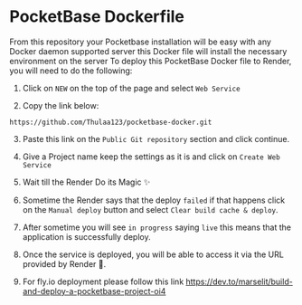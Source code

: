 # PocketBase Dockerfile

From this repository your Pocketbase installation will be easy with any Docker daemon supported server this Docker file will install the necessary environment on the server
To deploy this PocketBase Docker file to Render, you will need to do the following:

1. Click on `NEW` on the top of the page and select `Web Service`

2. Copy the link below:

```
https://github.com/Thulaa123/pocketbase-docker.git
```

3. Paste this link on the `Public Git repository` section and click continue.

4. Give a Project name keep the settings as it is and click on `Create Web Service`

5. Wait till the Render Do its Magic ✨

6. Sometime the Render says that the deploy `failed` if that happens click on the `Manual deploy` button and select `Clear build cache & deploy`.

7. After sometime you will see `in progress` saying `live` this means that the application is successfully deploy.

8. Once the service is deployed, you will be able to access it via the URL provided by Render 🚀.

9. For fly.io deployment please follow this link https://dev.to/marselit/build-and-deploy-a-pocketbase-project-oi4
